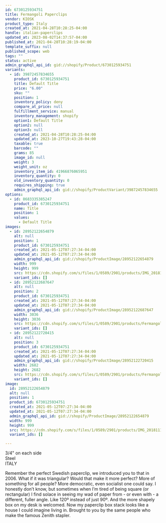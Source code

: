 ```yaml
---
id: 6730125934751
title: Fermangoli Paperclips
vendor: KIOSK
product_type: Italy
created_at: 2021-04-28T10:28:25-04:00
handle: italian-paperclips
updated_at: 2023-08-02T14:37:57-04:00
published_at: 2021-04-28T10:28:19-04:00
template_suffix: null
published_scope: web
tags: ""
status: active
admin_graphql_api_id: gid://shopify/Product/6730125934751
variants:
  - id: 39872457834655
    product_id: 6730125934751
    title: Default Title
    price: "6.00"
    sku: ""
    position: 1
    inventory_policy: deny
    compare_at_price: null
    fulfillment_service: manual
    inventory_management: shopify
    option1: Default Title
    option2: null
    option3: null
    created_at: 2021-04-28T10:28:25-04:00
    updated_at: 2023-10-27T19:43:28-04:00
    taxable: true
    barcode: ""
    grams: 85
    image_id: null
    weight: 3
    weight_unit: oz
    inventory_item_id: 41966876065951
    inventory_quantity: 0
    old_inventory_quantity: 0
    requires_shipping: true
    admin_graphql_api_id: gid://shopify/ProductVariant/39872457834655
options:
  - id: 8683335385247
    product_id: 6730125934751
    name: Title
    position: 1
    values:
      - Default Title
images:
  - id: 28952122654879
    alt: null
    position: 1
    product_id: 6730125934751
    created_at: 2021-05-12T07:27:34-04:00
    updated_at: 2021-05-12T07:27:34-04:00
    admin_graphql_api_id: gid://shopify/ProductImage/28952122654879
    width: 999
    height: 999
    src: https://cdn.shopify.com/s/files/1/0589/2901/products/IMG_20181118_143828_07270977-dae1-46ff-a467-53b77b7064fb.jpg?v=1620818854
    variant_ids: []
  - id: 28952122687647
    alt: null
    position: 2
    product_id: 6730125934751
    created_at: 2021-05-12T07:27:34-04:00
    updated_at: 2021-05-12T07:27:34-04:00
    admin_graphql_api_id: gid://shopify/ProductImage/28952122687647
    width: 3036
    height: 3036
    src: https://cdn.shopify.com/s/files/1/0589/2901/products/Fermangoli_paperclips2_df3bc023-c233-48e8-85f4-2d2219f0b963.jpg?v=1620818854
    variant_ids: []
  - id: 28952122720415
    alt: null
    position: 3
    product_id: 6730125934751
    created_at: 2021-05-12T07:27:34-04:00
    updated_at: 2021-05-12T07:27:34-04:00
    admin_graphql_api_id: gid://shopify/ProductImage/28952122720415
    width: 2682
    height: 2682
    src: https://cdn.shopify.com/s/files/1/0589/2901/products/Fermangoli_paperclips3_bd91ee28-39b1-4313-a7bc-ac20d29089a4.jpg?v=1620818854
    variant_ids: []
image:
  id: 28952122654879
  alt: null
  position: 1
  product_id: 6730125934751
  created_at: 2021-05-12T07:27:34-04:00
  updated_at: 2021-05-12T07:27:34-04:00
  admin_graphql_api_id: gid://shopify/ProductImage/28952122654879
  width: 999
  height: 999
  src: https://cdn.shopify.com/s/files/1/0589/2901/products/IMG_20181118_143828_07270977-dae1-46ff-a467-53b77b7064fb.jpg?v=1620818854
  variant_ids: []

---
```


3/4" on each side  
Steel   
ITALY  

Remember the perfect Swedish paperclip, we introduced you to that in 2006. What if it was triangular? Would that make it more perfect? More of something for all people? More democratic, even socialist one could say. I honestly don’t know, but sometimes when I’m tired of being square (or rectangular) I find solace in seeing my wad of paper from - or even with - a different, fuller angle. Like 120º instead of just 90º. And the more shapely box on my desk is welcomed. Now my paperclip box stack looks like a house I could imagine living in. Brought to you by the same people who make the famous Zenith stapler.